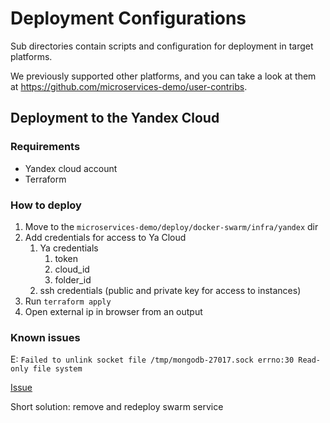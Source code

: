 # Deployment Configurations

Sub directories contain scripts and configuration for deployment in target platforms. 

We previously supported other platforms, and you can take a look at them at https://github.com/microservices-demo/user-contribs.

## Deployment to the Yandex Cloud

### Requirements

* Yandex cloud account
* Terraform

### How to deploy

1. Move to the `microservices-demo/deploy/docker-swarm/infra/yandex` dir
2. Add credentials for access to Ya Cloud
   1. Ya credentials
      1. token
      2. cloud_id
      3. folder_id
   2. ssh credentials (public and private key for access to instances)
3. Run `terraform apply`
4. Open external ip in browser from an output

### Known issues

E: `Failed to unlink socket file /tmp/mongodb-27017.sock errno:30 Read-only file system`

[Issue](https://stackoverflow.com/questions/38125172/run-mongo-in-docker-with-read-only-fs)

Short solution: remove and redeploy swarm service